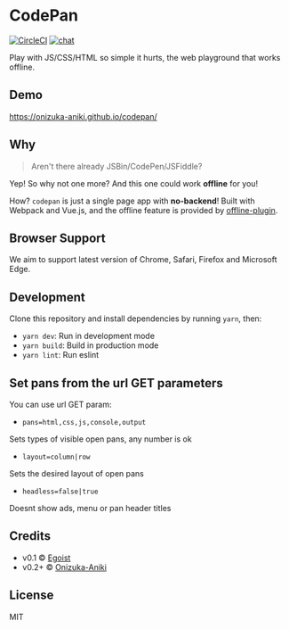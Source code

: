 # CodePan

[![CircleCI](https://circleci.com/gh/onizuka-aniki/codepan/tree/main.svg?style=shield)](https://circleci.com/gh/onizuka-aniki/codepan/tree/main) [![chat](https://img.shields.io/badge/chat-on%20discord-7289DA.svg?style=flat)](https://chat.egoist.moe)

Play with JS/CSS/HTML so simple it hurts, the web playground that works offline.

## Demo

https://onizuka-aniki.github.io/codepan/

## Why

> Aren't there already JSBin/CodePen/JSFiddle?

Yep! So why not one more? And this one could work **offline** for you!

How? `codepan` is just a single page app with **no-backend**! Built with Webpack and Vue.js, and the offline feature is provided by [offline-plugin](https://github.com/NekR/offline-plugin).

## Browser Support

We aim to support latest version of Chrome, Safari, Firefox and Microsoft Edge.

## Development

Clone this repository and install dependencies by running `yarn`, then:

- `yarn dev`: Run in development mode
- `yarn build`: Build in production mode
- `yarn lint`: Run eslint

## Set pans from the url GET parameters

You can use url GET param:

- `pans=html,css,js,console,output`

Sets types of visible open pans, any number is ok

- `layout=column|row`

Sets the desired layout of open pans

- `headless=false|true`

Doesnt show ads, menu or pan header titles

## Credits

- v0.1 &copy; [Egoist](https://github.com/egoist)
- v0.2+ &copy; [Onizuka-Aniki](https://github.com/onizuka-aniki)

## License

MIT
